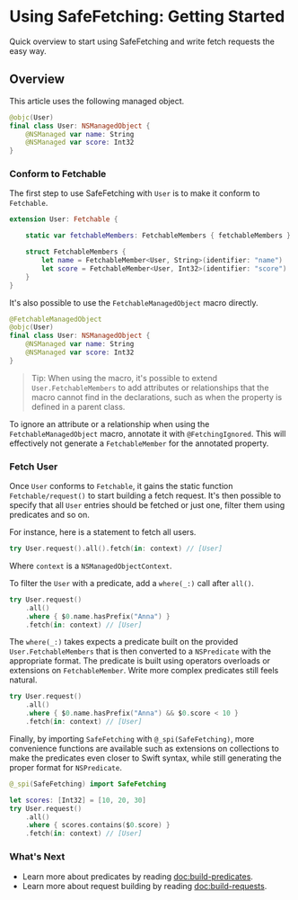 # Using SafeFetching: Getting Started

Quick overview to start using SafeFetching and write fetch requests the easy way.

## Overview
This article uses the following managed object.

```swift
@objc(User)
final class User: NSManagedObject {
    @NSManaged var name: String
    @NSManaged var score: Int32
}
```

### Conform to Fetchable
The first step to use SafeFetching with `User` is to make it conform to ``Fetchable``.

```swift
extension User: Fetchable {

    static var fetchableMembers: FetchableMembers { fetchableMembers }

    struct FetchableMembers {
        let name = FetchableMember<User, String>(identifier: "name")
        let score = FetchableMember<User, Int32>(identifier: "score")
    }
}
```

It's also possible to use the `FetchableManagedObject` macro directly.

```swift
@FetchableManagedObject
@objc(User)
final class User: NSManagedObject {
    @NSManaged var name: String
    @NSManaged var score: Int32
}
```
> Tip: When using the macro, it's possible to extend `User.FetchableMembers` to add attributes or relationships that the macro cannot find in the declarations, such as when the property is defined in a parent class.

To ignore an attribute or a relationship when using the `FetchableManagedObject` macro, annotate it with `@FetchingIgnored`. This will effectively not generate a `FetchableMember` for the annotated property.

### Fetch User
Once `User` conforms to `Fetchable`, it gains the static function ``Fetchable/request()`` to start building a fetch request. It's then possible to specify that all `User` entries should be fetched or just one, filter them using predicates and so on.

For instance, here is a statement to fetch all users.

```swift
try User.request().all().fetch(in: context) // [User]
```
Where `context` is a `NSManagedObjectContext`.

To filter the `User` with a predicate, add a `where(_:)` call after `all()`.

```swift
try User.request()
    .all()
    .where { $0.name.hasPrefix("Anna") }
    .fetch(in: context) // [User]
```

The `where(_:)` takes expects a predicate built on the provided `User.FetchableMembers` that is then converted to a `NSPredicate` with the appropriate format. The predicate is built using operators overloads or extensions on `FetchableMember`. Write more complex predicates still feels natural.

```swift
try User.request()
    .all()
    .where { $0.name.hasPrefix("Anna") && $0.score < 10 }
    .fetch(in: context) // [User]
```

Finally, by importing `SafeFetching` with `@_spi(SafeFetching)`, more convenience functions are available such as extensions on collections to make the predicates even closer to Swift syntax, while still generating the proper format for `NSPredicate`.


```swift
@_spi(SafeFetching) import SafeFetching

let scores: [Int32] = [10, 20, 30]
try User.request()
    .all()
    .where { scores.contains($0.score) }
    .fetch(in: context) // [User]
```

### What's Next
- Learn more about predicates by reading <doc:build-predicates>.
- Learn more about request building by reading <doc:build-requests>.
